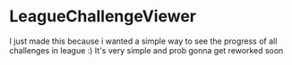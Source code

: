 # LeagueChallengeViewer
I just made this because i wanted a simple way to see the progress of all challenges in league :) It's very simple and prob gonna get reworked soon